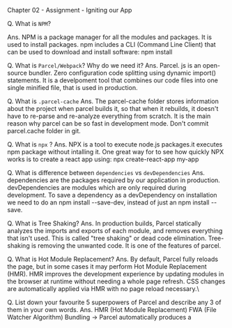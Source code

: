Chapter 02 - Assignment - Igniting our App

Q. What is `NPM`?

Ans. NPM is a package manager for all the modules and packages. It is used to install packages.
npm includes a CLI (Command Line Client) that can be used to download and install software:
npm install <package>

Q. What is `Parcel/Webpack`? Why do we need it?
Ans. Parcel. js is an open-source bundler.
     Zero configuration code splitting using dynamic import() statements.
  It is a develpoment tool that combines our code files into one single minified file, that is used in production.
  
Q. What is `.parcel-cache`
Ans. The parcel-cache folder stores information about the project when parcel builds it, so that when it rebuilds, it doesn't have to re-parse and re-analyze everything from scratch. It is the main reason why parcel can be so fast in development mode. Don't commit parcel.cache folder in git.
  
Q. What is `npx` ?
Ans. NPX is a tool to execute node.js packages.it executes npm package without intalling it.
  One great way for to see how quickly NPX works is to create a react app using:
  npx create-react-app my-app

Q. What is difference between `dependencies` vs `devDependencies`
Ans. dependencies are the packages required by our application in production.
     devDependencies are modules which are only required during development.
     To save a dependency as a devDependency on installation we need to do an npm install --save-dev, instead of just an npm install --save.

Q. What is Tree Shaking?
Ans. In production builds, Parcel statically analyzes the imports and exports of each module, and removes everything that isn't used. This is called "tree shaking" or      dead code elimination. Tree-shaking is removing the unwanted code. It is one of the features of parcel.
 
Q. What is Hot Module Replacement?
Ans.  By default, Parcel fully reloads the page, but in some cases it may perform Hot Module Replacement (HMR). HMR improves the development experience by updating           modules in the browser at runtime without needing a whole page refresh.
      CSS changes are automatically applied via HMR with no page reload necessary.\
 
Q. List down your favourite 5 superpowers of Parcel and describe any 3 of them in your own words.
Ans. HMR (Hot Module Replacement)
     FWA (File Watcher Algorithm)
     Bundling -> Parcel automatically produces a <script type="module">
                 This reduces bundle sizes for a majority of users by avoiding transpilation of features like classes, async/await, and more.
     Minify -> Parcel includes minifiers for JavaScript, CSS, HTML, and SVG out of the box. Minification reduces the file size of your output bundles by removing                  whitespace, renaming variables to shorter names, and many other optimizations.
     Cleaning our Code
     Dev and Production Build
     Super fast Build Algorithm
     Image Optimization -> Parcel supports resizing, converting, and optimizing images. Query parameters can be used when referencing an image in HTML, CSS, or                                JavaScript to specify which format and size the image should be converted to.
     Caching while development
     Compression
     Compatible with older version of browser
     HTTPS on dev
 
 Q.  What is `.gitignore`? What should we add and not add into it?
 Ans. The .gitignore file tells Git which files to ignore when committing our project to the Git Repo.  
      Everything which can be regenrated on server again should be in .gitignore. For ex- node_modules, .parcel-cache,dist.
      
      File pushed to git:
      source code files
      package.json
      package-lock.json
 
 Q. What is the difference between `package.json` and `package-lock.json`?
 Ans. package.json is a versioning file used to install multiple packages in the project. It records important metadata about the project.
      package.lock.json is created for locking the dependency with the installed version. It will install the exact latest version of that package in your                 application and save it in package.json. The version in package-lock.json file is the exact version we are using in our project.
 
Q. Why should I not modify `package-lock.json`?
Ans. package-lock.json should never be modified, because package-lock.json is the only file which keep track of the exact versioning
     of the packages that are been used in our project, altering the meta data may causes inconsistacies over the different enviroments.
 
Q. What is `node_modules` ? Is it a good idea to push that on git?
Ans. node_modules is a folder created by npm where the dependencies and modules that are used in the project are present.
     The size of node_modules folder is very big and it should not be pushed to git.

Q.  What is Dist Folder?
Ans. Dist is a folder that contains the minified and optimised files that is used for production and is generated by Parcel.

Q. What is Browserlist?
Ans. Browserlist is a tool which is used to specify which browser should be supported by our frontend application with the help
     of some queries in a config file.
